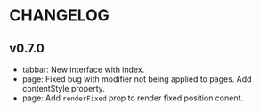 
CHANGELOG
====

v0.7.0
----
 * tabbar: New interface with index.
 * page: Fixed bug with modifier not being applied to pages. Add contentStyle property.
 * page: Add `renderFixed` prop to render fixed position conent.
